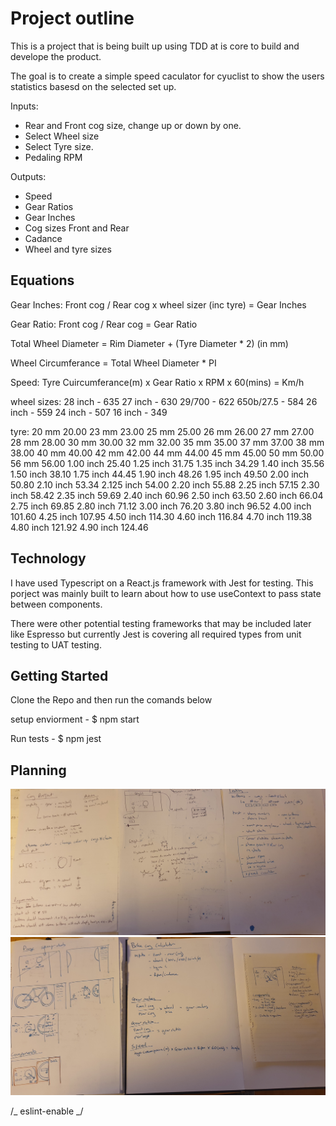 # Project outline

This is a project that is being built up using TDD at is core to build and develope the product.

The goal is to create a simple speed caculator for cyuclist to show the users statistics basesd on the selected set up.

Inputs:
- Rear and Front cog size, change up or down by one.
- Select Wheel size 
- Select Tyre size.
- Pedaling RPM

Outputs:
- Speed
- Gear Ratios 
- Gear Inches
- Cog sizes Front and Rear
- Cadance
- Wheel and tyre sizes

## Equations

Gear Inches:
Front cog / Rear cog x wheel sizer (inc tyre) = Gear Inches

Gear Ratio:
Front cog / Rear cog = Gear Ratio

Total Wheel Diameter = Rim Diameter + (Tyre Diameter \* 2) (in mm)

Wheel Circumferance = Total Wheel Diameter \* PI

Speed:
Tyre Cuircumferance(m) x Gear Ratio x RPM x 60(mins) = Km/h

wheel sizes:
28 inch - 635
27 inch - 630
29/700 - 622
650b/27.5 - 584
26 inch - 559
24 inch - 507
16 inch - 349

tyre:
20 mm 20.00
23 mm 23.00
25 mm 25.00
26 mm 26.00
27 mm 27.00
28 mm 28.00
30 mm 30.00
32 mm 32.00
35 mm 35.00
37 mm 37.00
38 mm 38.00
40 mm 40.00
42 mm 42.00
44 mm 44.00
45 mm 45.00
50 mm 50.00
56 mm 56.00
1.00 inch 25.40
1.25 inch 31.75
1.35 inch 34.29
1.40 inch 35.56
1.50 inch 38.10
1.75 inch 44.45
1.90 inch 48.26
1.95 inch 49.50
2.00 inch 50.80
2.10 inch 53.34
2.125 inch 54.00
2.20 inch 55.88
2.25 inch 57.15
2.30 inch 58.42
2.35 inch 59.69
2.40 inch 60.96
2.50 inch 63.50
2.60 inch 66.04
2.75 inch 69.85
2.80 inch 71.12
3.00 inch 76.20
3.80 inch 96.52
4.00 inch 101.60
4.25 inch 107.95
4.50 inch 114.30
4.60 inch 116.84
4.70 inch 119.38
4.80 inch 121.92
4.90 inch 124.46

## Technology

I have used Typescript on a React.js framework with Jest for testing.
This porject was mainly built to learn about how to use useContext to pass state between components. 

There were other potential testing frameworks that may be included later like Espresso but currently Jest is covering all required types from unit testing to UAT testing.

## Getting Started

Clone the Repo and then run the comands below

setup enviorment - $ npm start

Run tests - $ npm jest

## Planning

<img src='readmeImages/planningOne.png' />
<img src='readmeImages/planningTwo.png' />

/_ eslint-enable _/
